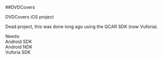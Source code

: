 ##DVDCovers

DVDCovers iOS project

Dead project, this was done long ago using the QCAR SDK (now Vuforia). 

Needs: <br /> Android SDK <br />  Android NDK <br /> Vuforia SDK
